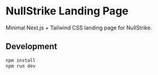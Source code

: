 # NullStrike Landing Page

Minimal Next.js + Tailwind CSS landing page for NullStrike.

## Development

```bash
npm install
npm run dev
